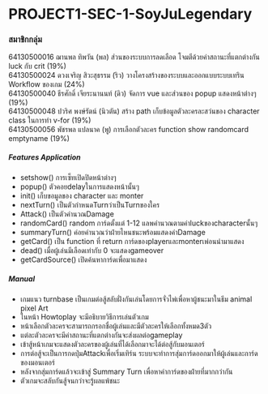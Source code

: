 # PROJECT1-SEC-1-SoyJuLegendary
### สมาชิกกลุ่ม
64130500016 ฌานพล ทิพวัน (พล) ส่วนของระบบการลดเลือด โจมตีด้วยค่าสถานะที่แตกต่างกัน luck กับ crit (19%)<br/>
64130500024 ดวงเจริญ สิวะสุธรรม (ริว) วางโครงสร้างของระบบและออกแบบระบบเทริน Workflow ของเกม (24%) <br/>
64130500040 ธีรศักดิ์ เจียระนานนท์ (ดิว) จัดการ vue และส่วนของ popup แสดงหน้าต่างๆ (19%)<br/>
64130500048 ปวริศ พงษ์รัตน์ (นิวตัน) สร้าง path เก็บข้อมูลตัวละครละสว่นของ character class ในการทำ v-for (19%) <br/> 
64130500056 พัชรพล แปลนาค (พู) การเลือกตัวละคร function show randomcard emptyname (19%)<br/>

##### Features Application
 <ul>
   <li>setshow() การเซ็ทเปิดปิดหน้าต่างๆ</li>
   <li>popup() ตัวคอยdelayในการแสดงหน้านั้นๆ</li>
   <li>init() เก็บขอมูลของ character และ monter</li>
   <li>nextTurn() เป็นตัวกำหนดTurnว่าเป็นTurnของใคร</li>
   <li>Attack() เป็นตัวคำนวณDamage</li>
   <li>randomCard() random การ์ดตั้งแต่ 1-12 แลพคำนวณตามค่าluckของcharacterนั้นๆ</li>
   <li>summaryTurn() ค่อยคำนวณว่าฝ่ายไหนชนะพร้อมแสดงค่าDamage</li>
   <li>getCard() เป็น function ที่ return การ์ดของplayerและmonterเพ่อนนำมาแสดง</li>
   <li>dead() เมื่อผู้เล่นมีเลือดเท่ากับ 0 จะแสดงgameover</li>
   <li>getCardSource() เปิดค้นหาการ์ดเพื่อมาแสดง</li>
</ul>

##### Manual
 <ul>
<li>เกมแนว turnbase เป็นเกมต่อสู้สลับฝั่งกันเล่นโดยการจั่วไพ่เพื่อหาผู้ชนะมาในธีม animal pixel Art</li>
  <li>ในหน้า Howtoplay จะมีอธิบายวิธีการเล่นตัวเกม</li>
  <li>หน้าเลือกตัวละครจะสามารถกรอกชื่อผู้เล่นและมีตัวละครให้เลือกทั้งหมด3ตัว</li>
  <li>แต่ละตัวละครจะมีค่าสถานะที่แตกต่างกันจะส่งผลต่อgameplay</li>
  <li>เข้าสู้หน้าเกมจะแสดงตัวละครของผู้เล่นที่ได้เลือกมาจะได้ต่อสู้กับมอนเตอร์</li>
  <li>การต่อสู้จะเป็นการกดปุ่มAttackเพื่อเริ่มเทิร์น ระบบจะทำการสุ่มการ์ดออกมาให้ผู้เล่นและการ์ดของมอนเตอร์</li>
  <li>หลังจากสุ่มการ์ดแล้วจะเข้าสู่ Summary Turn เพื่อหาค่าการ์ดของฝ่ายที่มากกว่ากัน </li>
  <li>ตัวเกมจะสลับกันสู้จนกว่าจะรู้ผลแพ้ชนะ</li>
</ul>
